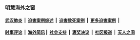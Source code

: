 
### 明慧海外之窗

####  [武汉肺炎](indexes/365.md?t=06101701) &nbsp;|&nbsp;  [迫害案例综述](indexes/328.md?t=06101701) &nbsp;|&nbsp; [迫害致死案例](indexes/277.md?t=06101701)  &nbsp;|&nbsp; [更多迫害案例](indexes/81.md?t=06101701)  &nbsp;|&nbsp; 
####  [时事评论](indexes/19.md?t=06101701) &nbsp;|&nbsp; [海外简讯](indexes/245.md?t=06101701)&nbsp;|&nbsp;  [社会支持](indexes/140.md?t=06101701) &nbsp;|&nbsp; [褒奖决议](indexes/282.md?t=06101701) &nbsp;|&nbsp; [社区报道](indexes/91.md?t=06101701)  &nbsp;|&nbsp; [天人之间](indexes/78.md?t=06101701) 

